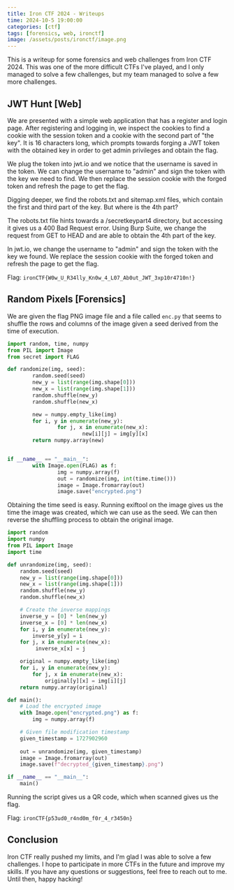 ```yaml
---
title: Iron CTF 2024 - Writeups
time: 2024-10-5 19:00:00
categories: [ctf]
tags: [forensics, web, ironctf]
image: /assets/posts/ironctf/image.png
---
```


This is a writeup for some forensics and web challenges from Iron CTF 2024. This was one of the more difficult CTFs I've played, and I only managed to solve a few challenges, but my team managed to solve a few more challenges.

## JWT Hunt [Web]

We are presented with a simple web application that has a register and login page. After registering and logging in, we inspect the cookies to find a cookie with the session token and a cookie with the second part of "the key". It is 16 characters long, which prompts towards forging a JWT token with the obtained key in order to get admin privileges and obtain the flag.

We plug the token into jwt.io and we notice that the username is saved in the token. We can change the username to "admin" and sign the token with the key we need to find. We then replace the session cookie with the forged token and refresh the page to get the flag.

Digging deeper, we find the robots.txt and sitemap.xml files, which contain the first and third part of the key. But where is the 4th part?

The robots.txt file hints towards a /secretkeypart4 directory, but accessing it gives us a 400 Bad Request error. Using Burp Suite, we change the request from GET to HEAD and are able to obtain the 4th part of the key.

In jwt.io, we change the username to "admin" and sign the token with the key we found. We replace the session cookie with the forged token and refresh the page to get the flag.

Flag: `ironCTF{W0w_U_R34lly_Kn0w_4_L07_Ab0ut_JWT_3xp10r4710n!}`


## Random Pixels [Forensics]

We are given the flag PNG image file and a file called `enc.py` that seems to shuffle the rows and columns of the image given a seed derived from the time of execution. 

```python
import random, time, numpy
from PIL import Image
from secret import FLAG

def randomize(img, seed):
        random.seed(seed)
        new_y = list(range(img.shape[0]))
        new_x = list(range(img.shape[1]))
        random.shuffle(new_y)
        random.shuffle(new_x)

        new = numpy.empty_like(img)
        for i, y in enumerate(new_y):
                for j, x in enumerate(new_x):
                        new[i][j] = img[y][x]
        return numpy.array(new)


if __name__ == "__main__":
        with Image.open(FLAG) as f:
                img = numpy.array(f)
                out = randomize(img, int(time.time()))
                image = Image.fromarray(out)
                image.save("encrypted.png")
```

Obtaining the time seed is easy. Running exiftool on the image gives us the time the image was created, which we can use as the seed. We can then reverse the shuffling process to obtain the original image.

```python
import random
import numpy
from PIL import Image
import time

def unrandomize(img, seed):
    random.seed(seed)
    new_y = list(range(img.shape[0]))
    new_x = list(range(img.shape[1]))
    random.shuffle(new_y)
    random.shuffle(new_x)

    # Create the inverse mappings
    inverse_y = [0] * len(new_y)
    inverse_x = [0] * len(new_x)
    for i, y in enumerate(new_y):
        inverse_y[y] = i
    for j, x in enumerate(new_x):
         inverse_x[x] = j

    original = numpy.empty_like(img)
    for i, y in enumerate(new_y):
        for j, x in enumerate(new_x):
            original[y][x] = img[i][j]
    return numpy.array(original)

def main():
    # Load the encrypted image
    with Image.open("encrypted.png") as f:
        img = numpy.array(f)

    # Given file modification timestamp
    given_timestamp = 1727902960
   
    out = unrandomize(img, given_timestamp)
    image = Image.fromarray(out)
    image.save(f"decrypted_{given_timestamp}.png")

if __name__ == "__main__":
    main()
```

Running the script gives us a QR code, which when scanned gives us the flag.

Flag: `ironCTF{p53ud0_r4nd0m_f0r_4_r3450n}`

## Conclusion

Iron CTF really pushed my limits, and I'm glad I was able to solve a few challenges. I hope to participate in more CTFs in the future and improve my skills. If you have any questions or suggestions, feel free to reach out to me. Until then, happy hacking!
